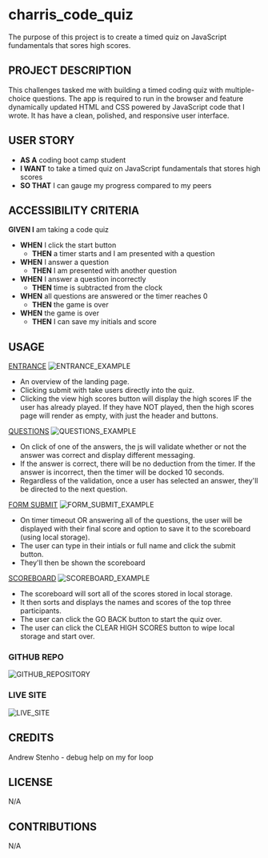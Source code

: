 # charris_code_quiz
The purpose of this project is to create a timed quiz on JavaScript fundamentals that sores high scores.

## PROJECT DESCRIPTION
This challenges tasked me with building a timed coding quiz with multiple-choice questions. The app is required to run in the browser and feature dynamically updated HTML and CSS powered by JavaScript code that I wrote. It has have a clean, polished, and responsive user interface.

## USER STORY
- **AS A** coding boot camp student
- **I WANT** to take a timed quiz on JavaScript fundamentals that stores high scores
- **SO THAT** I can gauge my progress compared to my peers

## ACCESSIBILITY CRITERIA
**GIVEN I** am taking a code quiz
- **WHEN** I click the start button
    - **THEN** a timer starts and I am presented with a question
- **WHEN** I answer a question
    - **THEN** I am presented with another question
- **WHEN** I answer a question incorrectly
    - **THEN** time is subtracted from the clock
- **WHEN** all questions are answered or the timer reaches 0
    - **THEN** the game is over
- **WHEN** the game is over
    - **THEN** I can save my initials and score

## USAGE
[ENTRANCE](https://www.google.com)
![ENTRANCE_EXAMPLE](https://www.google.com)

- An overview of the landing page. 
- Clicking submit with take users directly into the quiz. 
- Clicking the view high scores button will display the high scores IF the user has already played. If they have NOT played, then the high scores page will render as empty, with just the header and buttons.

[QUESTIONS](https://www.google.com)
![QUESTIONS_EXAMPLE](https://www.google.com)

- On click of one of the answers, the js will validate whether or not the answer was correct and display different messaging.
- If the answer is correct, there will be no deduction from the timer. If the answer is incorrect, then the timer will be docked 10 seconds.
- Regardless of the validation, once a user has selected an answer, they'll be directed to the next question.

[FORM SUBMIT](https://www.google.com)
![FORM_SUBMIT_EXAMPLE](https://www.google.com)

- On timer timeout OR answering all of the questions, the user will be displayed with their final score and option to save it to the scoreboard (using local storage).
- The user can type in their intials or full name and click the submit button.
- They'll then be shown the scoreboard

[SCOREBOARD](https://www.google.com)
![SCOREBOARD_EXAMPLE](https://www.google.com)

- The scoreboard will sort all of the scores stored in local storage.
- It then sorts and displays the names and scores of the top three participants.
- The user can click the GO BACK button to start the quiz over.
- The user can click the CLEAR HIGH SCORES button to wipe local storage and start over.

### GITHUB REPO
![GITHUB_REPOSITORY](https://github.com/FourStringFunk/charris_code_quiz)

### LIVE SITE
![LIVE_SITE](https://fourstringfunk.github.io/charris_code_quiz/)

## CREDITS
Andrew Stenho - debug help on my for loop

## LICENSE
N/A

## CONTRIBUTIONS
N/A